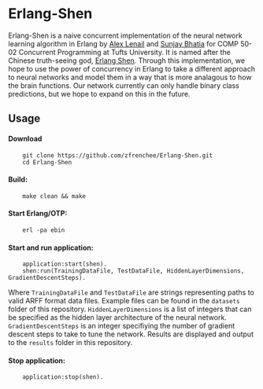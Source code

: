 ﻿# Erlang-Shen

Erlang-Shen is a naive concurrent implementation of the neural network learning algorithm in Erlang by [Alex Lenail](https://github.com/zfrenchee) and [Sunjay Bhatia](https://github.com/sunjayBhatia) for COMP 50-02 Concurrent Programming at Tufts University. It is named after the Chinese truth-seeing god, [Erlang Shen](https://en.wikipedia.org/wiki/Erlang_Shen). Through this implementation, we hope to use the power of concurrency in Erlang to take a different approach to neural networks and model them in a way that is more analagous to how the brain functions. Our network currently can only handle binary class predictions, but we hope to expand on this in the future.


## Usage

#### Download
        git clone https://github.com/zfrenchee/Erlang-Shen.git
        cd Erlang-Shen

#### Build:
        make clean && make

#### Start Erlang/OTP:
        erl -pa ebin

#### Start and run application:
        application:start(shen).
        shen:run(TrainingDataFile, TestDataFile, HiddenLayerDimensions, GradientDescentSteps).
Where `TrainingDataFile` and `TestDataFile` are strings representing paths to valid ARFF format data files. Example files can be found in the `datasets` folder of this repository. `HiddenLayerDimensions` is a list of integers that can be specified as the hidden layer architecture of the neural network. `GradientDescentSteps` is an integer specifiying the number of gradient descent steps to take to tune the network. Results are displayed and output to the `results` folder in this repository.

#### Stop application:
        application:stop(shen).
